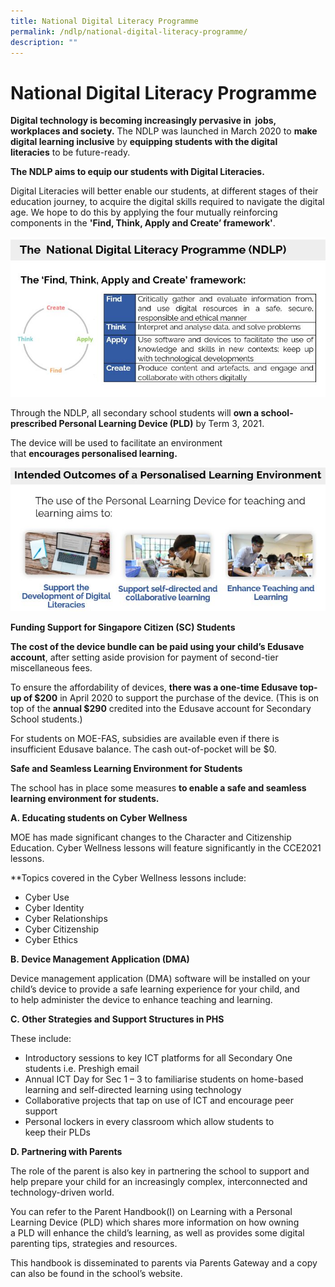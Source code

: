 ```yaml
---
title: National Digital Literacy Programme
permalink: /ndlp/national-digital-literacy-programme/
description: ""
---
```

# **National Digital Literacy Programme**

**Digital technology is becoming increasingly pervasive in  jobs, workplaces and society.** The NDLP was launched in March 2020 to **make digital learning inclusive** by **equipping students with the digital literacies** to be future-ready.
  

**The NDLP aims to equip our students with Digital Literacies.** 

Digital Literacies will better enable our students, at different stages of their education journey, to acquire the digital skills required to navigate the digital age. We hope to do this by applying the four mutually reinforcing components in the **'Find, Think, Apply and Create’ framework'**.

![](/images/ndlp1.jpg)

Through the NDLP, all secondary school students will **own a school-prescribed Personal Learning Device (PLD)** by Term 3, 2021.

The device will be used to facilitate an environment that **encourages personalised learning.**

![](/images/ndlp2.jpg)

**Funding Support for Singapore Citizen (SC) Students**

**The cost of the device bundle can be paid using your child’s Edusave account**, after setting aside provision for payment of second-tier miscellaneous fees.

To ensure the affordability of devices, **there was a one-time Edusave top-up of $200** in April 2020 to support the purchase of the device. (This is on top of the **annual $290** credited into the Edusave account for Secondary School students.)

For students on MOE-FAS, subsidies are available even if there is insufficient Edusave balance. The cash out-of-pocket will be $0. 



**Safe and Seamless Learning Environment for Students**  

The school has in place some measures **to enable a safe and seamless learning environment for students.**  
  

**A. Educating students on Cyber Wellness**  
  

MOE has made significant changes to the Character and Citizenship Education. Cyber Wellness lessons will feature significantly in the CCE2021 lessons.  

\*\*Topics covered in the Cyber Wellness lessons include:

* Cyber Use
* Cyber Identity
* Cyber Relationships
* Cyber Citizenship
* Cyber Ethics

  

**B. Device Management Application (DMA)**

Device management application (DMA) software will be installed on your child’s device to provide a safe learning experience for your child, and to help administer the device to enhance teaching and learning.


**C. Other Strategies and Support Structures in PHS**

These include:

* Introductory sessions to key ICT platforms for all Secondary One students i.e. Preshigh email
* Annual ICT Day for Sec 1 – 3 to familiarise students on home-based learning and self-directed learning using technology
* Collaborative projects that tap on use of ICT and encourage peer support
* Personal lockers in every classroom which allow students to keep their PLDs

  

**D. Partnering with Parents** 
  
The role of the parent is also key in partnering the school to support and help prepare your child for an increasingly complex, interconnected and technology-driven world.

You can refer to the Parent Handbook(I) on Learning with a Personal Learning Device (PLD) which shares more information on how owning a PLD will enhance the child’s learning, as well as provides some digital parenting tips, strategies and resources.

This handbook is disseminated to parents via Parents Gateway and a copy can also be found in the school’s website.